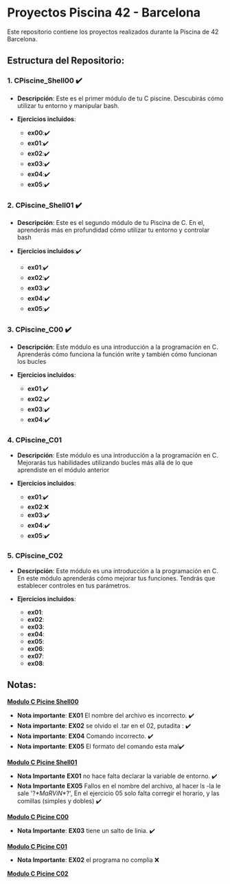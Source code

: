 # Proyectos Piscina 42 - Barcelona

Este repositorio contiene los proyectos realizados durante la Piscina de 42 Barcelona.

## Estructura del Repositorio:

### 1. CPiscine_Shell00 ✔️

   - **Descripción**: Este es el primer módulo de tu C piscine. Descubirás cómo utilizar tu entorno y manipular bash.
     
   - **Ejercicios incluidos**:

     - **ex00**:✔️
     - **ex01**:✔️
     - **ex02**:✔️
     - **ex03**:✔️
     - **ex04**:✔️
     - **ex05**:✔️
       
### 2. CPiscine_Shell01 ✔️

   - **Descripción**: Este es el segundo módulo de tu Piscina de C. En el, aprenderás más en profundidad cómo utilizar tu entorno y controlar bash

   - **Ejercicios incluidos**:✔️

      - **ex01**:✔️
      - **ex02**:✔️
      - **ex03**:✔️
      - **ex04**:✔️
      - **ex05**:✔️

### 3. CPiscine_C00 ✔️

   - **Descripción**: Este módulo es una introducción a la programación en C. Aprenderás cómo funciona la función write y también cómo funcionan los bucles
     
   - **Ejercicios incluidos**:
      - **ex01**:✔️
      - **ex02**:✔️
      - **ex03**:✔️
      - **ex04**:✔️

### 4. CPiscine_C01
   
   - **Descripción**: Este módulo es una introducción a la programación en C. Mejorarás tus habilidades utilizando bucles más allá de lo que aprendiste en el módulo anterior

   - **Ejercicios incluidos**:

      - **ex01**:✔️
      - **ex02**:❌
      - **ex03**:✔️
      - **ex04**:✔️
      - **ex05**:✔️

### 5. CPiscine_C02
   - **Descripción**: Este módulo es una introducción a la programación en C. En este módulo aprenderás cómo mejorar tus funciones. Tendrás que establecer controles en tus parámetros.

   - **Ejercicios incluidos**:

      - **ex01**:
      - **ex02**:
      - **ex03**:
      - **ex04**:
      - **ex05**:
      - **ex06**:
      - **ex07**:
      - **ex08**:
## Notas:
[**Modulo C Picine Shell00**](https://cdn.intra.42.fr/pdf/pdf/132327/es.subject.pdf)

   - **Nota importante**: **EX01** El nombre del archivo es incorrecto. ✔️
   - **Nota importante**: **EX02** se olvido el .tar en el 02, putadita : ✔️
   - **Nota importante**: **EX04** Comando incorrecto. ✔️
   - **Nota importante**: **EX05** El formato del comando esta mal✔️

[**Modulo C Picine Shell01**](https://cdn.intra.42.fr/pdf/pdf/144120/es.subject.pdf)

   - **Nota Importante** **EX01** no hace falta declarar la variable de entorno. ✔️
   - **Nota Importante** **EX05** Fallos en el nombre del archivo, al hacer ls -la le sale '\?$*MaRViN*$?\', En el ejercicio 05 solo falta corregir el horario, y las comillas (simples y dobles) ✔️

[**Modulo C Picine C00**](https://cdn.intra.42.fr/pdf/pdf/119579/es.subject.pdf)

   - **Nota Importante**: **EX03** tiene un salto de linia. ✔️

[**Modulo C Picine C01**](https://cdn.intra.42.fr/pdf/pdf/119629/es.subject.pdf)

   - **Nota Importante**: **EX02** el programa no complia ❌

[**Modulo C Picine C02**](https://cdn.intra.42.fr/pdf/pdf/144111/es.subject.pdf)
